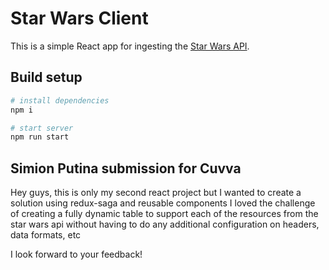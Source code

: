 # Star Wars Client

This is a simple React app for ingesting the [Star Wars API](https://swapi.co/).

## Build setup

```bash
# install dependencies
npm i

# start server
npm run start

```



## Simion Putina submission for Cuvva

Hey guys, this is only my second react project but I wanted to create a solution using redux-saga and reusable components
I loved the challenge of creating a fully dynamic table to support each of the resources from the star wars api without having to do any additional configuration on headers, data formats, etc

I look forward to your feedback!